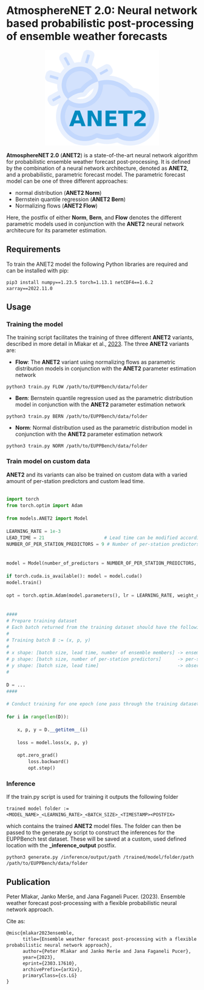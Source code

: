# AtmosphereNET 2.0: Neural network based probabilistic post-processing of ensemble weather forecasts

<p align="center">
    <img src="images/logo_anet2.png" alt="ANET2 logo" width="300px">
</p>

**AtmosphereNET 2.0** (**ANET2**) is a state-of-the-art neural network algorithm for probabilistic ensemble weather forecast post-processing.
It is defined by the combination of a neural network architecture, denoted as **ANET2**, and a probabilistic, parametric forecast model.
The parametric forecast model can be one of three different approaches:

* normal distribution (**ANET2 Norm**)
* Bernstein quantile regression (**ANET2 Bern**)
* Normalizing flows (**ANET2 Flow**)

Here, the postfix of either **Norm**, **Bern**, and **Flow** denotes the different parametric models used in conjunction with the **ANET2** neural network architecure
for its parameter estimation.

## Requirements

To train the ANET2 model the following Python libraries are required and can be installed with pip:
```console
pip3 install numpy==1.23.5 torch=1.13.1 netCDF4==1.6.2 xarray==2022.11.0
```

## Usage

### Training the model

The training script facilitates the training of three different **ANET2** variants, described in more detail in Mlakar et al., [2023](https://doi.org/10.48550/arXiv.2303.17610).
The three **ANET2** variants are:
* **Flow**: The **ANET2** variant using normalizing flows as parametric distribution models in conjunction with the **ANET2** parameter estimation network
```console
python3 train.py FLOW /path/to/EUPPBench/data/folder
```
* **Bern**: Bernstein quantile regression used as the parametric distribution model in conjunction with the **ANET2** parameter estimation network
```console
python3 train.py BERN /path/to/EUPPBench/data/folder 
```
* **Norm**: Normal distribution used as the parametric distribution model in conjunction with the **ANET2** parameter estimation network
```console
python3 train.py NORM /path/to/EUPPBench/data/folder
```

### Train model on custom data

**ANET2** and its variants can also be trained on custom data with a varied amount of per-station predictors and custom lead time.
```python

import torch
from torch.optim import Adam

from models.ANET2 import Model

LEARNING_RATE = 1e-3
LEAD_TIME = 21                      # Lead time can be modified according to specific dataset needs
NUMBER_OF_PER_STATION_PREDICTORS = 9 # Number of per-station predictors can be modified according to specific dataset needs


model = Model(number_of_predictors = NUMBER_OF_PER_STATION_PREDICTORS, lead_time = LEAD_TIME)

if torch.cuda.is_available(): model = model.cuda()
model.train()

opt = torch.optim.Adam(model.parameters(), lr = LEARNING_RATE, weight_decay = 1e-6)


####
# Prepare training dataset
# Each batch returned from the training dataset should have the following format:
# 
# Training batch B := (x, p, y)
#
# x shape: [batch size, lead time, number of ensemble members] -> ensemble forecasts
# p shape: [batch size, number of per-station predictors]      -> per-station predictors
# y shape: [batch size, lead time]                             -> observations
#

D = ...
####

# Conduct training for one epoch (one pass through the training dataset)

for i in range(len(D)):
	
	x, p, y = D.__getitem__(i)

	loss = model.loss(x, p, y)

	opt.zero_grad()
        loss.backward()
        opt.step()

```


### Inference

If the train.py script is used for training it outputs the following folder
```console
trained model folder := <MODEL_NAME>_<LEARNING_RATE>_<BATCH_SIZE>_<TIMESTAMP><POSTFIX>
```
which contains the trained **ANET2** model files.
The folder can then be passed to the generate.py script to construct the inferences for the EUPPBench test dataset.
These will be saved at a custom, used defined location with the **_inference_output** postfix.

```console
python3 generate.py /inference/output/path /trained/model/folder/path /path/to/EUPPBench/data/folder 
```

## Publication

Peter Mlakar, Janko Merše, and Jana Faganeli Pucer. (2023). Ensemble weather forecast post-processing with a flexible probabilistic neural network approach.

Cite as:

```console
@misc{mlakar2023ensemble,
      title={Ensemble weather forecast post-processing with a flexible probabilistic neural network approach}, 
      author={Peter Mlakar and Janko Merše and Jana Faganeli Pucer},
      year={2023},
      eprint={2303.17610},
      archivePrefix={arXiv},
      primaryClass={cs.LG}
}
```
